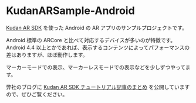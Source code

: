 # KudanARSample-Android

[Kudan AR SDK](https://www.xlsoft.com/jp/products/kudan/index.html?utm_source=external&utm_medium=github&utm_campaign=ytabuchi%2FKudanARSample-Android) を使った Android の AR アプリのサンプルプロジェクトです。

Android 標準の ARCore と比べて対応するデバイスが多いのが特徴です。Android 4.4 以上とかであれば、表示するコンテンツによってパフォーマンスの差はありますが、ほぼ動作します。

マーカーモードでの表示、マーカーレスモードでの表示などを少しずつやってます。

弊社のブログに [Kudan AR SDK チュートリアル記事のまとめ](https://www.xlsoft.com/jp/blog/blog/2018/08/23/post-4698/?utm_source=external&utm_medium=github&utm_campaign=ytabuchi%2FKudanARSample-Android) を公開していますので、ぜひご覧ください。


